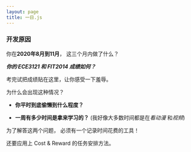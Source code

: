 ```yaml
---
layout: page
title: 一日.js 
---
```




### 开发原因

你在**2020年8月到11月**， 这三个月内做了什么？

***你的 ECE3121 和 FIT2014 成绩如何？***

考完试把成绩贴在这里，让你感受一下羞辱。 

为什么会出现这种情况？

- **你平时到底偷懒到什么程度？**

- **一周有多少时间是拿来学习的？** (我好像大多数时间都是在*看动漫* 和*视频*)

为了解答这两个问题， 必须有一个记录时间花费的工具！

还要应用上 Cost & Reward 的任务安排方法。